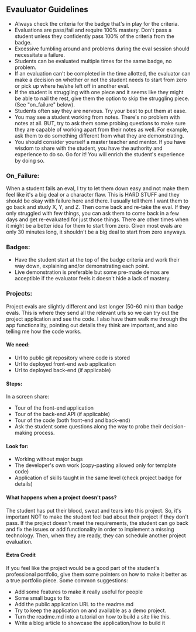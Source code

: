## Evauluator Guidelines

* Always check the criteria for the badge that's in play for the criteria.
* Evaluations are pass/fail and require 100% mastery. Don't pass a student unless they confidently pass 100% of the criteria from the badge.
* Excessive fumbling around and problems during the eval session should necessitate a failure.
* Students can be evaluated multiple times for the same badge, no problem.
* If an evaluation can't be completed in the time allotted, the evaluator can make a decision on whether or not the student needs to start from zero or pick up where he/she left off in another eval.
* If the student is struggling with one piece and it seems like they might be able to nail the rest, give them the option to skip the struggling piece. (See "on_failure" below).
* Students often say they are nervous. Try your best to put them at ease.
* You may see a student working from notes. There's no problem with notes at all. BUT, try to ask them some probing questions to make sure they are capable of working apart from their notes as well. For example, ask them to do something different from what they are demonstrating.
* You should consider yourself a master teacher and mentor. If you have wisdom to share with the student, you have the authority and experience to do so. Go for it! You will enrich the student's experience by doing so.

### On_Failure:

When a student fails an eval, I try to let them down easy and not make them feel like it's a big deal or a character flaw. This is HARD STUFF and they should be okay with failure here and there. I usually tell them I want them to go back and study X, Y, and Z.  Then come back and re-take the eval. If they only struggled with few things, you can ask them to come back in a few days and get re-evaluated for just those things. There are other times when it might be a better idea for them to start from zero. Given most evals are only 30 minutes long, it shouldn't be a big deal to start from zero anyways.

### Badges:

- Have the student start at the top of the badge criteria and work their way down, explaining and/or demonstrating each point.
- Live demonstration is preferable but some pre-made demos are acceptible if the evaluator feels it doesn't hide a lack of mastery.

### Projects:

Project evals are slightly different and last longer (50-60 min) than badge evals. This is where they send all the relevant urls so we can try out the project application and see the code. I also have them walk me through the app functionality, pointing out details they think are important, and also telling me how the code works.

#### We need:

- Url to public git repository where code is stored
- Url to deployed front-end web application
- Url to deployed back-end (if applicable)

#### Steps:

In a screen share:
- Tour of the front-end application
- Tour of the back-end API (if applicable)
- Tour of the code (both front-end and back-end)
- Ask the student some questions along the way to probe their decision-making process.

#### Look for:
- Working without major bugs
- The developer's own work (copy-pasting allowed only for template code)
- Application of skills taught in the same level (check project badge for details)

#### What happens when a project doesn't pass?

The student has put their blood, sweat and tears into this project. So, it's important NOT to make the student feel bad about their project if they don't pass. If the project doesn't meet the requirements, the student can go back and fix the issues or add functionality in order to implement a missing technology. Then, when they are ready, they can schedule another project evaluation. 

#### Extra Credit

If you feel like the project would be a good part of the student's professional portfolio, give them some pointers on how to make it better as a true portfolio piece. Some common suggestions:

- Add some features to make it really useful for people
- Some small bugs to fix
- Add the public application URL to the readme.md 
- Try to keep the application on and available as a demo project.
- Turn the readme.md into a tutorial on how to build a site like this.
- Write a blog article to showcase the application/how to build it
